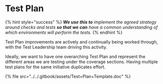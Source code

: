 # Test Plan

{% hint style="success" %}
_**We use this to** implement the agreed strategy around checks and tests **so that we can** have a common understanding of which environments will perform the tests._ &#x20;
{% endhint %}



Test Plan improvements are actively and continually being worked through, with the Test Leadership team driving this activity. &#x20;

Ideally, we want to have one overarching Test Plan and represent the different areas we are testing under the coverage sections. Having multiple test plans for the same initiative duplicates effort.

{% file src="../../.gitbook/assets/Test+Plan+Template.doc" %}
